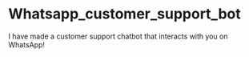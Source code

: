 # Whatsapp_customer_support_bot
I have made a customer support chatbot that interacts with you on WhatsApp!
